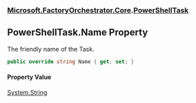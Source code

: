 ### [Microsoft.FactoryOrchestrator.Core](Microsoft_FactoryOrchestrator_Core.md 'Microsoft.FactoryOrchestrator.Core').[PowerShellTask](PowerShellTask.md 'Microsoft.FactoryOrchestrator.Core.PowerShellTask')
## PowerShellTask.Name Property
The friendly name of the Task.  
```csharp
public override string Name { get; set; }
```
#### Property Value
[System.String](https://docs.microsoft.com/en-us/dotnet/api/System.String 'System.String')
